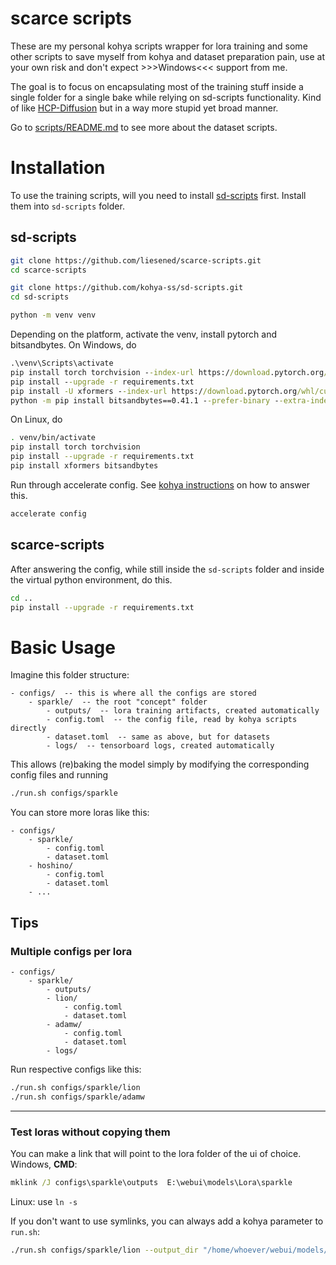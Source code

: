 # scarce scripts

These are my personal kohya scripts wrapper for lora training and some other scripts to save myself from kohya and dataset preparation pain, use at your own risk and don't expect >>>Windows<<< support from me.

The goal is to focus on encapsulating most of the training stuff inside a single folder for a single bake while relying on sd-scripts functionality. Kind of like [HCP-Diffusion](https://github.com/IrisRainbowNeko/HCP-Diffusion) but in a way more stupid yet broad manner.

Go to [scripts/README.md](scripts/README.md) to see more about the dataset scripts. 

# Installation

To use the training scripts, will you need to install [sd-scripts](https://github.com/kohya-ss/sd-scripts/?tab=readme-ov-file#windows-installation) first. Install them into `sd-scripts` folder.

## sd-scripts

```sh
git clone https://github.com/liesened/scarce-scripts.git
cd scarce-scripts

git clone https://github.com/kohya-ss/sd-scripts.git
cd sd-scripts

python -m venv venv
```

Depending on the platform, activate the venv, install pytorch and bitsandbytes. On Windows, do

```bat
.\venv\Scripts\activate
pip install torch torchvision --index-url https://download.pytorch.org/whl/cu121
pip install --upgrade -r requirements.txt
pip install -U xformers --index-url https://download.pytorch.org/whl/cu121
python -m pip install bitsandbytes==0.41.1 --prefer-binary --extra-index-url=https://jllllll.github.io/bitsandbytes-windows-webui
```

On Linux, do

```sh
. venv/bin/activate
pip install torch torchvision
pip install --upgrade -r requirements.txt
pip install xformers bitsandbytes
```

Run through accelerate config. See [kohya instructions](https://github.com/kohya-ss/sd-scripts/?tab=readme-ov-file#windows-installation) on how to answer this.

```sh
accelerate config
```

## scarce-scripts

After answering the config, while still inside the `sd-scripts` folder and inside the virtual python environment, do this.

```sh
cd ..
pip install --upgrade -r requirements.txt
```

# Basic Usage

Imagine this folder structure:

```
- configs/  -- this is where all the configs are stored
    - sparkle/  -- the root "concept" folder
        - outputs/  -- lora training artifacts, created automatically
        - config.toml  -- the config file, read by kohya scripts directly
        - dataset.toml  -- same as above, but for datasets
        - logs/  -- tensorboard logs, created automatically
```

This allows (re)baking the model simply by modifying the corresponding config files and running

```sh
./run.sh configs/sparkle
```

You can store more loras like this:

```
- configs/
    - sparkle/
        - config.toml
        - dataset.toml
    - hoshino/
        - config.toml
        - dataset.toml
    - ...
```

## Tips

### Multiple configs per lora

```
- configs/
    - sparkle/
        - outputs/
        - lion/
            - config.toml
            - dataset.toml
        - adamw/
            - config.toml
            - dataset.toml
        - logs/
```

Run respective configs like this:

```sh
./run.sh configs/sparkle/lion
./run.sh configs/sparkle/adamw
```

---

### Test loras without copying them

You can make a link that will point to the lora folder of the ui of choice.
Windows, **CMD**:

```bat
mklink /J configs\sparkle\outputs  E:\webui\models\Lora\sparkle
```

Linux: use `ln -s`

If you don't want to use symlinks, you can always add a kohya parameter to `run.sh`:

```sh
./run.sh configs/sparkle/lion --output_dir "/home/whoever/webui/models/Lora/sparkle"
```
